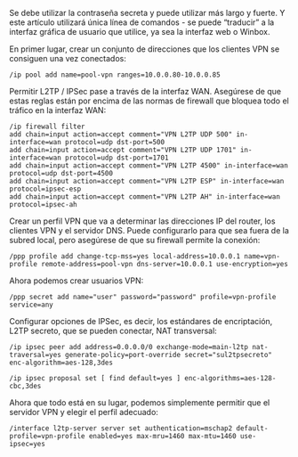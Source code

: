 Se debe utilizar la contraseña secreta y puede utilizar más largo y fuerte. Y este artículo utilizará única línea de comandos - se puede “traducir” a la interfaz gráfica de usuario que utilice, ya sea la interfaz web o Winbox.

En primer lugar, crear un conjunto de direcciones que los clientes VPN se consiguen una vez conectados:
```
/ip pool add name=pool-vpn ranges=10.0.0.80-10.0.0.85
```

Permitir L2TP / IPSec pase a través de la interfaz WAN. Asegúrese de que estas reglas están por encima de las normas de firewall que bloquea todo el tráfico en la interfaz WAN:
```
/ip firewall filter
add chain=input action=accept comment="VPN L2TP UDP 500" in-interface=wan protocol=udp dst-port=500 
add chain=input action=accept comment="VPN L2TP UDP 1701" in-interface=wan protocol=udp dst-port=1701
add chain=input action=accept comment="VPN L2TP 4500" in-interface=wan protocol=udp dst-port=4500
add chain=input action=accept comment="VPN L2TP ESP" in-interface=wan protocol=ipsec-esp
add chain=input action=accept comment="VPN L2TP AH" in-interface=wan protocol=ipsec-ah
```

Crear un perfil VPN que va a determinar las direcciones IP del router, los clientes VPN y el servidor DNS. Puede configurarlo para que sea fuera de la subred local, pero asegúrese de que su firewall permite la conexión:
```
/ppp profile add change-tcp-mss=yes local-address=10.0.0.1 name=vpn-profile remote-address=pool-vpn dns-server=10.0.0.1 use-encryption=yes
```

Ahora podemos crear usuarios VPN:
```
/ppp secret add name="user" password="password" profile=vpn-profile service=any

```

Configurar opciones de IPSec, es decir, los estándares de encriptación, L2TP secreto, que se pueden conectar, NAT transversal:
```
/ip ipsec peer add address=0.0.0.0/0 exchange-mode=main-l2tp nat-traversal=yes generate-policy=port-override secret="sul2tpsecreto" enc-algorithm=aes-128,3des
```
```
/ip ipsec proposal set [ find default=yes ] enc-algorithms=aes-128-cbc,3des
```
Ahora que todo está en su lugar, podemos simplemente permitir que el servidor VPN y elegir el perfil adecuado:
```
/interface l2tp-server server set authentication=mschap2 default-profile=vpn-profile enabled=yes max-mru=1460 max-mtu=1460 use-ipsec=yes
```

